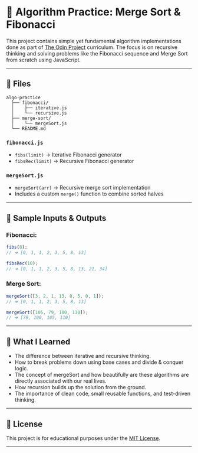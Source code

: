 # 🧠 Algorithm Practice: Merge Sort & Fibonacci

This project contains simple yet fundamental algorithm implementations done as part of [The Odin Project](https://www.theodinproject.com/) curriculum. The focus is on recursive thinking and solving problems like the Fibonacci sequence and Merge Sort from scratch using JavaScript.

---

## 📂 Files
```
algo-practice
  ├── fibonacci/
  │    ├── iterative.js
  │    └── recursive.js
  ├── merge-sort/
  │    └── mergeSort.js
  └── README.md
```

### `fibonacci.js`
- `fibs(limit)` → Iterative Fibonacci generator
- `fibsRec(limit)` → Recursive Fibonacci generator

### `mergeSort.js`
- `mergeSort(arr)` → Recursive merge sort implementation
- Includes a custom `merge()` function to combine sorted halves

---

## 🚀 Sample Inputs & Outputs

### Fibonacci:
```js
fibs(8); 
// ➜ [0, 1, 1, 2, 3, 5, 8, 13]

fibsRec(10); 
// ➜ [0, 1, 1, 2, 3, 5, 8, 13, 21, 34]
```

### Merge Sort:
```js
mergeSort([3, 2, 1, 13, 8, 5, 0, 1]);
// ➜ [0, 1, 1, 2, 3, 5, 8, 13]

mergeSort([105, 79, 100, 110]);
// ➜ [79, 100, 105, 110]
```
---

## 🧩 What I Learned
- The difference between iterative and recursive thinking.
- How to break problems down using base cases and divide & conquer logic.
- The concept of mergeSort and how beautifully are these algorithms are directly associated with our real lives.
- How recursion builds up the solution from the ground.
- The importance of clean code, small reusable functions, and test-driven thinking.

---

## 📄 License
This project is for educational purposes under the [MIT License](LICENSE).


---
